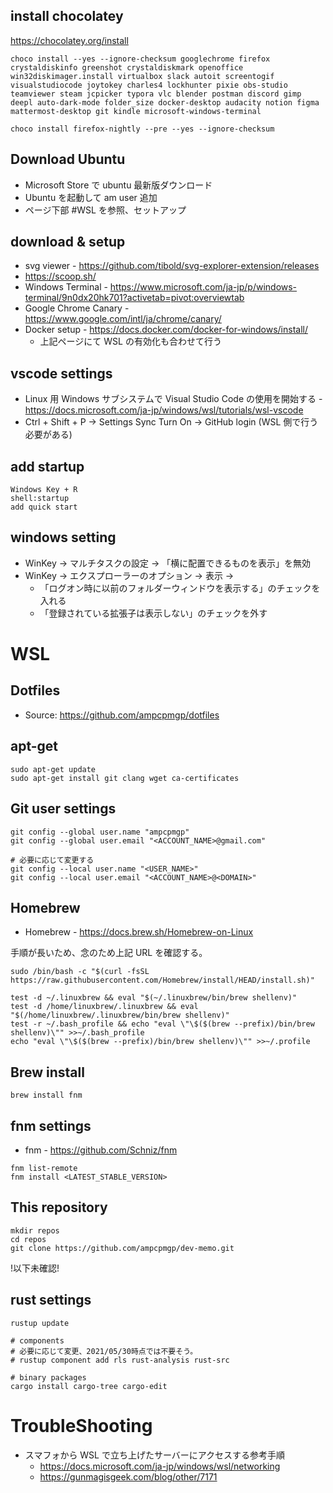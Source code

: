 
## install chocolatey

https://chocolatey.org/install

```shell
choco install --yes --ignore-checksum googlechrome firefox crystaldiskinfo greenshot crystaldiskmark openoffice win32diskimager.install virtualbox slack autoit screentogif visualstudiocode joytokey charles4 lockhunter pixie obs-studio teamviewer steam jcpicker typora vlc blender postman discord gimp deepl auto-dark-mode folder_size docker-desktop audacity notion figma mattermost-desktop git kindle microsoft-windows-terminal

choco install firefox-nightly --pre --yes --ignore-checksum
```

## Download Ubuntu

* Microsoft Store で ubuntu 最新版ダウンロード
* Ubuntu を起動して am user 追加
* ページ下部 #WSL を参照、セットアップ

## download & setup
* svg viewer - https://github.com/tibold/svg-explorer-extension/releases
* https://scoop.sh/
* Windows Terminal - https://www.microsoft.com/ja-jp/p/windows-terminal/9n0dx20hk701?activetab=pivot:overviewtab
* Google Chrome Canary - https://www.google.com/intl/ja/chrome/canary/
* Docker setup - https://docs.docker.com/docker-for-windows/install/
  * 上記ページにて WSL の有効化も合わせて行う


## vscode settings

* Linux 用 Windows サブシステムで Visual Studio Code の使用を開始する - https://docs.microsoft.com/ja-jp/windows/wsl/tutorials/wsl-vscode
* Ctrl + Shift + P -> Settings Sync Turn On -> GitHub login (WSL 側で行う必要がある)


## add startup
```
Windows Key + R
shell:startup
add quick start
```

## windows setting
* WinKey -> マルチタスクの設定 -> 「横に配置できるものを表示」を無効
* WinKey -> エクスプローラーのオプション -> 表示 ->
  * 「ログオン時に以前のフォルダーウィンドウを表示する」のチェックを入れる
  * 「登録されている拡張子は表示しない」のチェックを外す


# WSL

## Dotfiles

* Source: https://github.com/ampcpmgp/dotfiles


## apt-get

```shell
sudo apt-get update
sudo apt-get install git clang wget ca-certificates
```

## Git user settings

```shell
git config --global user.name "ampcpmgp"
git config --global user.email "<ACCOUNT_NAME>@gmail.com"

# 必要に応じて変更する
git config --local user.name "<USER_NAME>"
git config --local user.email "<ACCOUNT_NAME>@<DOMAIN>"
```

## Homebrew

* Homebrew - https://docs.brew.sh/Homebrew-on-Linux

手順が長いため、念のため上記 URL を確認する。

```shell
sudo /bin/bash -c "$(curl -fsSL https://raw.githubusercontent.com/Homebrew/install/HEAD/install.sh)"

test -d ~/.linuxbrew && eval "$(~/.linuxbrew/bin/brew shellenv)"
test -d /home/linuxbrew/.linuxbrew && eval "$(/home/linuxbrew/.linuxbrew/bin/brew shellenv)"
test -r ~/.bash_profile && echo "eval \"\$($(brew --prefix)/bin/brew shellenv)\"" >>~/.bash_profile
echo "eval \"\$($(brew --prefix)/bin/brew shellenv)\"" >>~/.profile
```

## Brew install

```shell
brew install fnm
```

## fnm settings

 * fnm - https://github.com/Schniz/fnm

```shell
fnm list-remote
fnm install <LATEST_STABLE_VERSION>
```

## This repository 

```shell
mkdir repos
cd repos
git clone https://github.com/ampcpmgp/dev-memo.git
```

!以下未確認!

## rust settings

```shell
rustup update

# components
# 必要に応じて変更、2021/05/30時点では不要そう。
# rustup component add rls rust-analysis rust-src

# binary packages
cargo install cargo-tree cargo-edit
```


# TroubleShooting

* スマフォから WSL で立ち上げたサーバーにアクセスする参考手順
  * https://docs.microsoft.com/ja-jp/windows/wsl/networking 
  * https://gunmagisgeek.com/blog/other/7171
